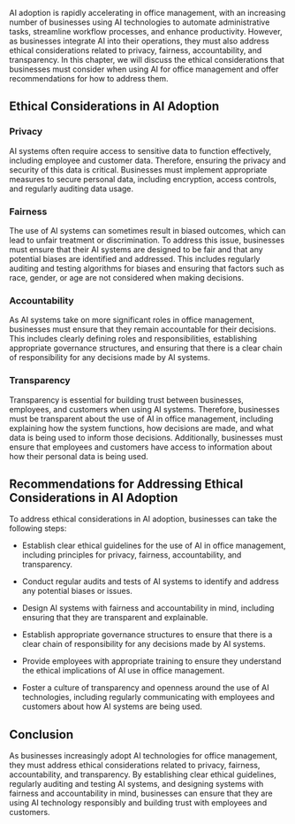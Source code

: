 
AI adoption is rapidly accelerating in office management, with an increasing number of businesses using AI technologies to automate administrative tasks, streamline workflow processes, and enhance productivity. However, as businesses integrate AI into their operations, they must also address ethical considerations related to privacy, fairness, accountability, and transparency. In this chapter, we will discuss the ethical considerations that businesses must consider when using AI for office management and offer recommendations for how to address them.

Ethical Considerations in AI Adoption
-------------------------------------

### Privacy

AI systems often require access to sensitive data to function effectively, including employee and customer data. Therefore, ensuring the privacy and security of this data is critical. Businesses must implement appropriate measures to secure personal data, including encryption, access controls, and regularly auditing data usage.

### Fairness

The use of AI systems can sometimes result in biased outcomes, which can lead to unfair treatment or discrimination. To address this issue, businesses must ensure that their AI systems are designed to be fair and that any potential biases are identified and addressed. This includes regularly auditing and testing algorithms for biases and ensuring that factors such as race, gender, or age are not considered when making decisions.

### Accountability

As AI systems take on more significant roles in office management, businesses must ensure that they remain accountable for their decisions. This includes clearly defining roles and responsibilities, establishing appropriate governance structures, and ensuring that there is a clear chain of responsibility for any decisions made by AI systems.

### Transparency

Transparency is essential for building trust between businesses, employees, and customers when using AI systems. Therefore, businesses must be transparent about the use of AI in office management, including explaining how the system functions, how decisions are made, and what data is being used to inform those decisions. Additionally, businesses must ensure that employees and customers have access to information about how their personal data is being used.

Recommendations for Addressing Ethical Considerations in AI Adoption
--------------------------------------------------------------------

To address ethical considerations in AI adoption, businesses can take the following steps:

* Establish clear ethical guidelines for the use of AI in office management, including principles for privacy, fairness, accountability, and transparency.

* Conduct regular audits and tests of AI systems to identify and address any potential biases or issues.

* Design AI systems with fairness and accountability in mind, including ensuring that they are transparent and explainable.

* Establish appropriate governance structures to ensure that there is a clear chain of responsibility for any decisions made by AI systems.

* Provide employees with appropriate training to ensure they understand the ethical implications of AI use in office management.

* Foster a culture of transparency and openness around the use of AI technologies, including regularly communicating with employees and customers about how AI systems are being used.

Conclusion
----------

As businesses increasingly adopt AI technologies for office management, they must address ethical considerations related to privacy, fairness, accountability, and transparency. By establishing clear ethical guidelines, regularly auditing and testing AI systems, and designing systems with fairness and accountability in mind, businesses can ensure that they are using AI technology responsibly and building trust with employees and customers.
